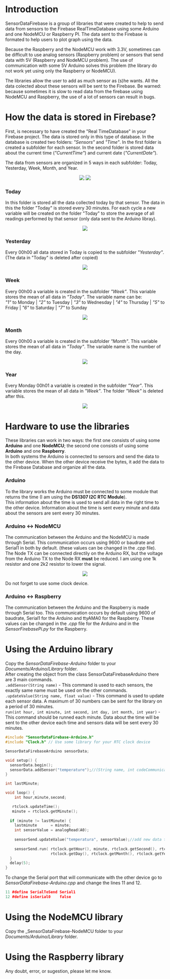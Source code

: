 # Introduction
SensorDataFirebase is a group of libraries that were created to help to send data from sensors to the Firebase RealTimeDatabase using some Arduino and one NodeMCU or Raspberry PI. The data sent to the Firebase is formated to help users to plot graph using the data.

Because the Raspberry and the NodeMCU work with 3.3V, sometimes can be difficult to use analog sensors (Raspberry problem) or sensors that send data with 5V (Raspberry and NodeMCU problem). The use of communication with some 5V Arduino solves this problem (the library do not work yet using only the Raspberry or NodeMCU).

The libraries allow the user to add as much sensor as (s)he wants. All the data colected about these sensors will be sent to the Firebase.
Be warned: because sometimes it is slow to read data from the firebase using NodeMCU and Raspberry, the use of a lot of sensors can result in bugs.

# How the data is stored in Firebase?
First, is necessary to have created the "Real TimeDatabase" in your Firebase project. The data is stored only in this type of database.
In the database is created two folders: *"Sensors"* and *"Time"*. In the first folder is created a subfolder for each sensor. In the second folder is stored data about the current time (*"CurrentTime"*) and current date (*"CurrentDate"*).

The data from sensors are organized in 5 ways in each subfolder: Today, Yesterday, Week, Month, and Year.

<p align="center">
  <img src="https://github.com/Brenocq/SensorDataFirebase/blob/master/Images/Firebase-Sensors.PNG">
  <img src="https://github.com/Brenocq/SensorDataFirebase/blob/master/Images/Firebase-Time.PNG">
</p>

### Today
In this folder is stored all the data collected today by that sensor. The data in this the folder "Today" is stored every 30 minutes. For each cycle a new variable will be created on the folder "Today" to store the average of all readings performed by that sensor (only data sent to the Arduino libray).

<p align="center">
  <img src="https://github.com/Brenocq/SensorDataFirebase/blob/master/Images/Firebase-Today.PNG">
</p>

### Yesterday
Every 00h00 all data stored in Today is copied to the subfolder *"Yesterday"*. (The data in "Today" is deleted after copied)

<p align="center">
  <img src="https://github.com/Brenocq/SensorDataFirebase/blob/master/Images/Firebase-Yesterday.PNG">
</p>

### Week
Every 00h00 a variable is created in the subfolder *"Week"*. This variable stores the mean of all data in *"Today"*.
The variable name can be: <br/>
*"1"* to Monday | *"2"* to Tuesday | *"3"* to Wednesday | *"4"* to Thursday | *"5"* to Friday | *"6"* to Saturday | *"7"* to Sunday

<p align="center">
  <img src="https://github.com/Brenocq/SensorDataFirebase/blob/master/Images/Firebase-Week.PNG">
</p>

### Month
Every 00h00 a variable is created in the subfolder *"Month"*. This variable stores the mean of all data in *"Today"*.
The variable name is the number of the day.

<p align="center">
  <img src="https://github.com/Brenocq/SensorDataFirebase/blob/master/Images/Firebase-Month.PNG">
</p>

### Year
Every Monday 00h01 a variable is created in the subfolder *"Year"*. This variable stores the mean of all data in *"Week"*. The folder *"Week"* is deleted after this.

<p align="center">
  <img src="https://github.com/Brenocq/SensorDataFirebase/blob/master/Images/Firebase-Year.PNG">
</p>

# Hardware to use the libraries
These libraries can work in two ways: the first one consists of using some **Arduino** and one **NodeMCU**; the second one consists of using some **Arduino** and one **Raspberry**.<br/>
In both systems the Arduino is connected to sensors and send the data to the other device. When the other device receive the bytes, it add the data to the Firebase Database and organize all the data.

### Arduino
To the library works the Arduino must be connected to some module that returns the time (I am using the **DS1307 I2C RTC Module**).<br/>
This information about the time is used to send all data in the right time to the other device. Information about the time is sent every minute and data about the sensors are sent every 30 minutes.

### Arduino <-> NodeMCU
The communication between the Arduino and the NodeMCU is made through Serial. This communication occurs using 9600 or baudrate and Serial1 in both by default. (these values can be changed in the *.cpp* file).<br/>
The Node TX can be connected directily on the Arduino RX, but the voltage from the Arduino TX to the Node RX **must** be reduced. I am using one 1k resistor and one 2k2 resistor to lower the signal. 
 
<p align="center">
  <img src="https://github.com/Brenocq/SensorDataFirebase/blob/master/Images/Arduino-Node-connection.png">
</p>

Do not forget to use some clock device.

### Arduino <-> Raspberry
The communication between the Arduino and the Raspberry is made through Serial too. This communication occurs by default using 9600 of baudrate, Serial1 for the Arduino and ttyAMA0 for the Raspberry. These values can be changed in the *.cpp* file for the Arduino and in the *SensorFirebasePi.py* for the Raspberry.

# Using the Arduino library
Copy the _SensorDataFirebase-Arduino_ folder to your _Documents/Arduino/Library_ folder.<br/>
After creating the object from the class SensorDataFirebaseArduino there are 3 main commands.<br/>
`.addSensor(String name)` -  This command is used to each sensors, the exactly same name must be used on the other commands.<br/>
`.updateValue(String name, float value)` - This command is used to update each sensor data. A maximum of 30 numbers can be sent for the library on a period of 30 minutes.<br/>
`run(int hour, int minute, int second, int day, int month, int year)` - This command should be runned each minute. Data about the time will be sent to the other device each time and sensors data will be sent every 30 minutes.


```c++
#include "SensorDataFirebase-Arduino.h"
#include "Clock.h" // Use some library for your RTC clock device

SensorDataFirebaseArduino sensorData;

void setup() {
  sensorData.begin();
  sensorData.addSensor("temperature");//(String name, int codeCommunication)
}

int lastMinute;

void loop() {
    int hour,minute,second;

   rtclock.updateTime();
   minute = rtclock.getMinute();
   
  if (minute != lastMinute) {
    lastminute      = minute;
    int sensorValue = analogRead(A0);
    
    sensorSend.updateValue("temperatura", sensorValue);//add new data to the temperature sensor
    
    sensorSend.run( rtclock.getHour(), minute, rtclock.getSecond(), rtclock.getDayOfWeek(),
                    rtclock.getDay(), rtclock.getMonth(), rtclock.getYear());
  }
  delay(5);
}
```

To change the Serial port that will communicate with the other device go to _SensorDataFirebase-Arduino.cpp_ and change the lines 11 and 12.

```c++
11 #define SerialToSend Serial1
12 #define isSerial0    false
```

# Using the NodeMCU library
Copy the _SensorDataFirebase-NodeMCU folder to your _Documents/Arduino/Library_ folder.

# Using the Raspberry library

Any doubt, error, or sugestion, please let me know.
